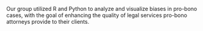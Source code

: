 Our group utilized R and Python to analyze and visualize biases in pro-bono cases, with the goal of enhancing the quality of legal services pro-bono attorneys provide to their clients. 
